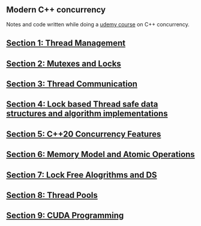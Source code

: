 ## Modern C++ concurrency

Notes and code written while doing a [udemy course](https://www.udemy.com/course/modern-cpp-concurrency-in-depth/) on C++ concurrency. 

## [Section 1: Thread Management](s1-thread-management/README.md)
## [Section 2: Mutexes and Locks](s2-thread-safe-access-to-data-and-locks/README.md)
## [Section 3: Thread Communication](s3-thread-communication-condition-var-futures/README.md)
## [Section 4: Lock based Thread safe data structures and algorithm implementations](s4-design-for-concurrency/README.md)
## [Section 5: C++20 Concurrency Features](s5-c++20-concurrency-features/README.md)
## [Section 6: Memory Model and Atomic Operations](s6-memory-model-atomic-operations/README.md)
## [Section 7: Lock Free Alogrithms and DS](s7-lock-free-ds-algo/README.md)
## [Section 8: Thread Pools](s8-thread-pools/README.md)
## [Section 9: CUDA Programming](s9-cuda/README.md)